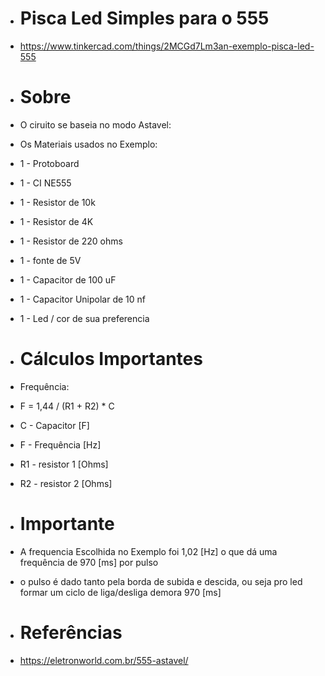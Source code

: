 - #           Pisca Led Simples para o 555 

- https://www.tinkercad.com/things/2MCGd7Lm3an-exemplo-pisca-led-555

- # Sobre 

- O ciruito se baseia no modo Astavel:

- Os Materiais usados no Exemplo:

- 1 - Protoboard
- 1 - CI NE555
- 1 - Resistor de 10k
- 1 - Resistor de 4K 
- 1 - Resistor de 220 ohms
- 1 - fonte de 5V
- 1 - Capacitor de 100 uF
- 1 - Capacitor Unipolar de 10 nf
- 1 - Led / cor de sua preferencia

- # Cálculos Importantes 


- Frequência:

- F = 1,44 / (R1 + R2) * C 

- C - Capacitor  [F]
- F - Frequência [Hz] 
- R1 - resistor 1 [Ohms] 
- R2 - resistor 2 [Ohms] 

- # Importante 

- A frequencia Escolhida no Exemplo foi 1,02 [Hz]
o que dá uma frequência de 970 [ms] por pulso

- o pulso é dado tanto pela borda de subida e descida,
ou seja pro led formar um ciclo de liga/desliga demora 970 [ms]


- # Referências

- https://eletronworld.com.br/555-astavel/
